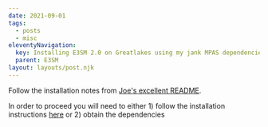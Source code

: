 ```yaml
---
date: 2021-09-01
tags:
  - posts
  - misc
eleventyNavigation:
  key: Installing E3SM 2.0 on Greatlakes using my jank MPAS dependencies
  parent: E3SM
layout: layouts/post.njk
---
```


Follow the installation notes from [Joe's excellent README](https://github.com/jhollowed/e3sm_greatlakes_install).


In order to proceed you will need to either 1) follow the installation instructions [here](https://open-lab-notebook.glitch.me/posts/installing-mpas/) or 2) obtain 
the dependencies 



